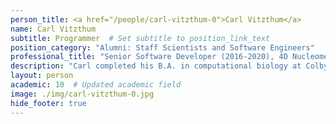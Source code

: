 ```yaml
---
person_title: <a href="/people/carl-vitzthum-0">Carl Vitzthum</a>
name: Carl Vitzthum
subtitle: Programmer  # Set subtitle to position_link_text
position_category: "Alumni: Staff Scientists and Software Engineers"
professional_title: "Senior Software Developer (2016-2020), 4D Nucleome DCIC, Senior Software Engineer, Seres Therapeutics"
description: "Carl completed his B.A. in computational biology at Colby College in Spring 2016 and joined the Park lab shortly after. After starting as a Junior Scientific Programmer in Park Lab, he was rapidly promoted first to Junior Software Developer, then Software Developer, and finally Senior Software Developer for the 4DN DCIC. He manages the back-end development and DevOps of the 4DN Data Portal. As acting lead developer, he helps to coordinate and plan software development throughout the 4DN DCIC team."
layout: person
academic: 10  # Updated academic field
image: ./img/carl-vitzthum-0.jpg
hide_footer: true
---
```

